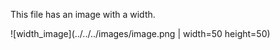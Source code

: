 This file has an image with a width.

![width_image](../../../images/image.png | width=50 height=50)
